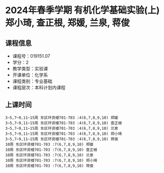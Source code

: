 # 2024年春季学期 有机化学基础实验(上) 郑小琦, 查正根, 郑媛, 兰泉, 蒋俊






## 课程信息

- 课程号：019151.07
- 学分：2
- 教学类型：实验课
- 开课单位：化学系
- 课程类别：专业基础
- 课程层次：本科计划内课程

## 上课时间

```
3~5,7~9,11~15周 东区环资楼701-703 :4(6,7,8,9,10) 郑媛
3~5,7~9,11~15周 东区环资楼701-703 :4(6,7,8,9,10) 查正根
3~5,7~9,11~15周 东区环资楼701-703 :4(6,7,8,9,10) 兰泉
3~5,7~9,11~15周 东区环资楼701-703 :4(6,7,8,9,10) 郑小琦
3~5,7~9,11~15周 东区环资楼701-703 :4(6,7,8,9,10) 蒋俊
10周 东区环资楼701-703 :7(6,7,8,9,10) 郑媛
10周 东区环资楼701-703 :7(6,7,8,9,10) 查正根
10周 东区环资楼701-703 :7(6,7,8,9,10) 兰泉
10周 东区环资楼701-703 :7(6,7,8,9,10) 郑小琦
10周 东区环资楼701-703 :7(6,7,8,9,10) 蒋俊
```

